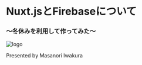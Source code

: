 # Nuxt.jsとFirebaseについて

### 〜冬休みを利用して作ってみた〜

![logo](/markdown/img/nuxt-firebase.png)

Presented by Masanori Iwakura